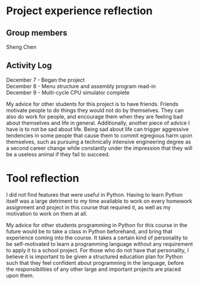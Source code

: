 # Project experience reflection

## Group members
Sheng Chen

## Activity Log
December 7 - Began the project<br/>
December 8 - Menu structure and assembly program read-in<br/>
December 9 - Multi-cycle CPU simulator complete<br/>

My advice for other students for this project is to have friends. Friends
motivate people to do things they would not do by themselves. They can also do
work for people, and encourage them when they are feeling bad about themselves
and life in general. Additionally, another piece of advice I have is to not be
sad about life. Being sad about life can trigger aggressive tendencies in some
people that cause them to commit egregious harm upon themselves, such as
pursuing a technically intensive engineering degree as a second career change
while constantly under the impression that they will be a useless animal if
they fail to succeed.

# Tool reflection
I did not find features that were useful in Python. Having to learn Python
itself was a large detriment to my time available to work on every homework
assignment and project in this course that required it, as well as my
motivation to work on them at all.

My advice for other students programming in Python for this course in the
future would be to take a class in Python beforehand, and bring that experience
coming into the course. It takes a certain kind of personality to be
self-motivated to learn a programming language without any requirement to apply
it to a school project. For those who do not have that personality, I believe
it is important to be given a structured education plan for Python such that
they feel confident about programming in the language, before the
responsibilities of any other large and important projects are placed upon
them.